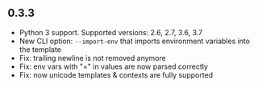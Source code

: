 ## 0.3.3
* Python 3 support. 
  Supported versions: 2.6, 2.7, 3.6, 3.7
* New CLI option: `--import-env` that imports environment variables into the template
* Fix: trailing newline is not removed anymore
* Fix: env vars with "=" in values are now parsed correctly
* Fix: now unicode templates & contexts are fully supported
